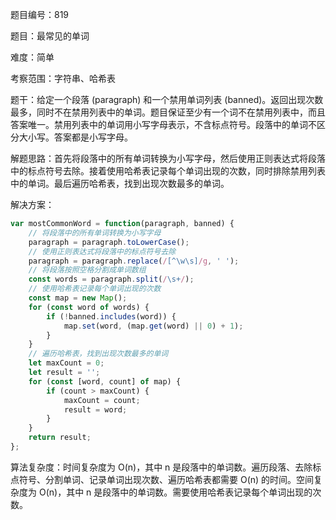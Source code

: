 题目编号：819

题目：最常见的单词

难度：简单

考察范围：字符串、哈希表

题干：给定一个段落 (paragraph) 和一个禁用单词列表 (banned)。返回出现次数最多，同时不在禁用列表中的单词。题目保证至少有一个词不在禁用列表中，而且答案唯一。禁用列表中的单词用小写字母表示，不含标点符号。段落中的单词不区分大小写。答案都是小写字母。

解题思路：首先将段落中的所有单词转换为小写字母，然后使用正则表达式将段落中的标点符号去除。接着使用哈希表记录每个单词出现的次数，同时排除禁用列表中的单词。最后遍历哈希表，找到出现次数最多的单词。

解决方案：

```javascript
var mostCommonWord = function(paragraph, banned) {
    // 将段落中的所有单词转换为小写字母
    paragraph = paragraph.toLowerCase();
    // 使用正则表达式将段落中的标点符号去除
    paragraph = paragraph.replace(/[^\w\s]/g, ' ');
    // 将段落按照空格分割成单词数组
    const words = paragraph.split(/\s+/);
    // 使用哈希表记录每个单词出现的次数
    const map = new Map();
    for (const word of words) {
        if (!banned.includes(word)) {
            map.set(word, (map.get(word) || 0) + 1);
        }
    }
    // 遍历哈希表，找到出现次数最多的单词
    let maxCount = 0;
    let result = '';
    for (const [word, count] of map) {
        if (count > maxCount) {
            maxCount = count;
            result = word;
        }
    }
    return result;
};
```

算法复杂度：时间复杂度为 O(n)，其中 n 是段落中的单词数。遍历段落、去除标点符号、分割单词、记录单词出现次数、遍历哈希表都需要 O(n) 的时间。空间复杂度为 O(n)，其中 n 是段落中的单词数。需要使用哈希表记录每个单词出现的次数。